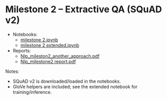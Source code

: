 # Milestone 2 – Extractive QA (SQuAD v2)

- Notebooks:
  - [milestone 2.ipynb](notebooks/milestone%202.ipynb)
  - [milestone 2 extended.ipynb](notebooks/milestone%202%20extended.ipynb)
- Reports:
  - [Nlp_mileston2_another_approach.pdf](reports/Nlp_mileston2_another_approach.pdf)
  - [Nlp_milestone2 report.pdf](reports/Nlp_milestone2%20report.pdf)

Notes:
- SQuAD v2 is downloaded/loaded in the notebooks.
- GloVe helpers are included; see the extended notebook for training/inference.
